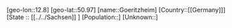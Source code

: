 ﻿---
location: [50.97,12.8]
type: City
tags:
- geo/City


SpocWebEntityId: 30671
isDeleted: false
confidential: public

---
[geo-lon::12.8]
[geo-lat::50.97]
[name::Goeritzheim]
[Country::[[Germany]]]
[State :: [[../../Sachsen]] ]
[Population::]
[Unknown::]

